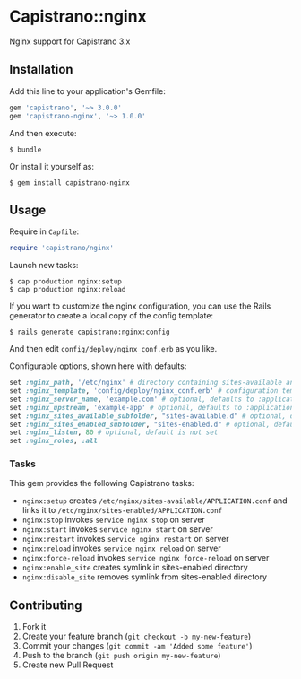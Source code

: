 # Capistrano::nginx

Nginx support for Capistrano 3.x

## Installation

Add this line to your application's Gemfile:

```ruby
gem 'capistrano', '~> 3.0.0'
gem 'capistrano-nginx', '~> 1.0.0'
```

And then execute:

    $ bundle

Or install it yourself as:

    $ gem install capistrano-nginx

## Usage

Require in `Capfile`:

```ruby
require 'capistrano/nginx'
```

Launch new tasks:

    $ cap production nginx:setup
    $ cap production nginx:reload

If you want to customize the nginx configuration, you can use the Rails generator to create a local copy of the config template:

    $ rails generate capistrano:nginx:config

And then edit `config/deploy/nginx_conf.erb` as you like.

Configurable options, shown here with defaults:

```ruby
set :nginx_path, '/etc/nginx' # directory containing sites-available and sites-enabled
set :nginx_template, 'config/deploy/nginx_conf.erb' # configuration template
set :nginx_server_name, 'example.com' # optional, defaults to :application
set :nginx_upstream, 'example-app' # optional, defaults to :application
set :nginx_sites_available_subfolder, "sites-available.d" # optional, defaults to "sites-available"
set :nginx_sites_enabled_subfolder, "sites-enabled.d" # optional, defaults to "sites-enabled"
set :nginx_listen, 80 # optional, default is not set
set :nginx_roles, :all
```

### Tasks

This gem provides the following Capistrano tasks:

* `nginx:setup` creates `/etc/nginx/sites-available/APPLICATION.conf` and links it to `/etc/nginx/sites-enabled/APPLICATION.conf`
* `nginx:stop` invokes `service nginx stop` on server
* `nginx:start` invokes `service nginx start` on server
* `nginx:restart` invokes `service nginx restart` on server
* `nginx:reload` invokes `service nginx reload` on server
* `nginx:force-reload` invokes `service nginx force-reload` on server
* `nginx:enable_site` creates symlink in sites-enabled directory
* `nginx:disable_site` removes symlink from sites-enabled directory

## Contributing

1. Fork it
2. Create your feature branch (`git checkout -b my-new-feature`)
3. Commit your changes (`git commit -am 'Added some feature'`)
4. Push to the branch (`git push origin my-new-feature`)
5. Create new Pull Request
